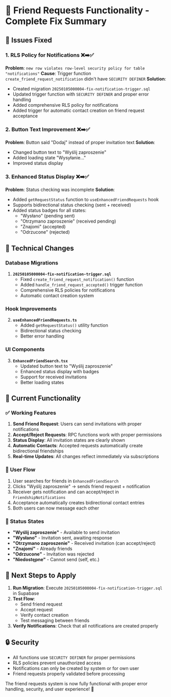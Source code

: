 # 🚀 Friend Requests Functionality - Complete Fix Summary

## 🐛 Issues Fixed

### 1. **RLS Policy for Notifications** ❌➡️✅

**Problem**: `new row violates row-level security policy for table "notifications"`
**Cause**: Trigger function `create_friend_request_notification` didn't have `SECURITY DEFINER`
**Solution**:

- Created migration `20250105000004-fix-notification-trigger.sql`
- Updated trigger function with `SECURITY DEFINER` and proper error handling
- Added comprehensive RLS policy for notifications
- Added trigger for automatic contact creation on friend request acceptance

### 2. **Button Text Improvement** ❌➡️✅

**Problem**: Button said "Dodaj" instead of proper invitation text
**Solution**:

- Changed button text to "Wyślij zaproszenie"
- Added loading state "Wysyłanie..."
- Improved status display

### 3. **Enhanced Status Display** ❌➡️✅

**Problem**: Status checking was incomplete
**Solution**:

- Added `getRequestStatus` function to `useEnhancedFriendRequests` hook
- Supports bidirectional status checking (sent + received)
- Added status badges for all states:
  - "Wysłano" (pending sent)
  - "Otrzymano zaproszenie" (received pending)
  - "Znajomi" (accepted)
  - "Odrzucone" (rejected)

## 🔧 Technical Changes

### Database Migrations

1. **`20250105000004-fix-notification-trigger.sql`**
   - Fixed `create_friend_request_notification()` function
   - Added `handle_friend_request_accepted()` trigger function
   - Comprehensive RLS policies for notifications
   - Automatic contact creation system

### Hook Improvements

2. **`useEnhancedFriendRequests.ts`**
   - Added `getRequestStatus()` utility function
   - Bidirectional status checking
   - Better error handling

### UI Components

3. **`EnhancedFriendSearch.tsx`**
   - Updated button text to "Wyślij zaproszenie"
   - Enhanced status display with badges
   - Support for received invitations
   - Better loading states

## 🎯 Current Functionality

### ✅ **Working Features**

1. **Send Friend Request**: Users can send invitations with proper notifications
2. **Accept/Reject Requests**: RPC functions work with proper permissions
3. **Status Display**: All invitation states are clearly shown
4. **Automatic Contacts**: Accepted requests automatically create bidirectional friendships
5. **Real-time Updates**: All changes reflect immediately via subscriptions

### 🔄 **User Flow**

1. User searches for friends in `EnhancedFriendSearch`
2. Clicks "Wyślij zaproszenie" → sends friend request + notification
3. Receiver gets notification and can accept/reject in `FriendshipNotifications`
4. Acceptance automatically creates bidirectional contact entries
5. Both users can now message each other

### 📱 **Status States**

- **"Wyślij zaproszenie"** - Available to send invitation
- **"Wysłano"** - Invitation sent, awaiting response
- **"Otrzymano zaproszenie"** - Received invitation (can accept/reject)
- **"Znajomi"** - Already friends
- **"Odrzucone"** - Invitation was rejected
- **"Niedostępne"** - Cannot send (self, etc.)

## 🚀 **Next Steps to Apply**

1. **Run Migration**: Execute `20250105000004-fix-notification-trigger.sql` in Supabase
2. **Test Flow**:
   - Send friend request
   - Accept request
   - Verify contact creation
   - Test messaging between friends
3. **Verify Notifications**: Check that all notifications are created properly

## 🔒 **Security**

- All functions use `SECURITY DEFINER` for proper permissions
- RLS policies prevent unauthorized access
- Notifications can only be created by system or for own user
- Friend requests properly validated before processing

The friend requests system is now fully functional with proper error handling, security, and user experience! 🎉
